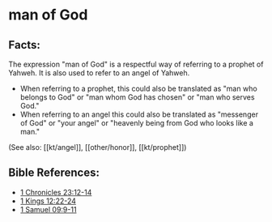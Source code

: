 # man of God #

## Facts: ##

The expression "man of God" is a respectful way of referring to a prophet of Yahweh. It is also used to refer to an angel of Yahweh.

* When referring to a prophet, this could also be translated as "man who belongs to God" or "man whom God has chosen" or "man who serves God."
* When referring to an angel this could also be translated as "messenger of God" or "your angel" or "heavenly being from God who looks like a man."

(See also: [[kt/angel]], [[other/honor]], [[kt/prophet]])

## Bible References: ##

* [1 Chronicles 23:12-14](en/tn/1ch/help/23/12)
* [1 Kings 12:22-24](en/tn/1ki/help/12/22)
* [1 Samuel 09:9-11](en/tn/1sa/help/09/09)